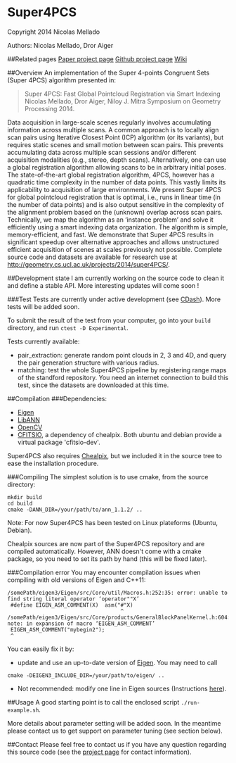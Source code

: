 Super4PCS
=========

Copyright 2014 Nicolas Mellado

Authors: Nicolas Mellado, Dror Aiger


##Related pages
[Paper project page](http://geometry.cs.ucl.ac.uk/projects/2014/super4PCS)
[Github project page](https://github.com/nmellado/Super4PCS)
[Wiki](https://github.com/nmellado/Super4PCS/wiki)

##Overview
An implementation of the Super 4-points Congruent Sets (Super 4PCS) 
algorithm presented in:

>Super 4PCS: Fast Global Pointcloud Registration via Smart Indexing
>Nicolas Mellado, Dror Aiger, Niloy J. Mitra
>Symposium on Geometry Processing 2014.

Data acquisition in large-scale scenes regularly involves accumulating information across multiple scans. A common approach is to locally align scan pairs using Iterative Closest Point (ICP) algorithm (or its variants), but requires static scenes and small motion between scan pairs. This prevents accumulating data across multiple scan sessions and/or different acquisition modalities (e.g., stereo, depth scans). Alternatively, one can use a global registration algorithm allowing scans to be in arbitrary initial poses. The state-of-the-art global registration algorithm, 4PCS, however has a quadratic time complexity in the number of data points. This vastly limits its applicability to acquisition of large environments. We present Super 4PCS for global pointcloud registration that is optimal, i.e., runs in linear time (in 
the number of data points) and is also output sensitive in the complexity of the alignment problem based on the (unknown) overlap across scan pairs. Technically, we map the algorithm as an ‘instance problem’ and solve it efficiently using a smart indexing data organization. The algorithm is simple, memory-efficient, and fast. We demonstrate that Super 4PCS results in significant speedup over alternative approaches and allows unstructured efficient acquisition of scenes at scales previously not possible. Complete source code and datasets are available for research use at http://geometry.cs.ucl.ac.uk/projects/2014/super4PCS/.

##Development state
I am currently working on the source code to clean it and define a stable API. More interesting updates will come soon !

###Test
Tests are currently under active development (see [CDash](http://my.cdash.org/index.php?project=Super4PCS)). More tests will be added soon.

To submit the result of the test from your computer, go into your `build` directory, and run `ctest -D Experimental`. 

Tests currently available:
* pair_extraction: generate random point clouds in 2, 3 and 4D, and query the pair generation structure with various radius.
* matching: test the whole Super4PCS pipeline by registering range maps of the standford repository. You need an internet connection to build this test, since the datasets are downloaded at this time.


##Compilation
###Dependencies:
* [Eigen](http://eigen.tuxfamily.org/)
* [LibANN](http://www.cs.umd.edu/~mount/ANN/)
* [OpenCV](http://opencv.org/)
* [CFITSIO](http://heasarc.gsfc.nasa.gov/fitsio/fitsio.html), a dependency of chealpix. Both ubuntu and debian provide a virtual package 'cfitsio-dev'.

Super4PCS also requires [Chealpix](http://healpix.jpl.nasa.gov/html/csubnode4.htm), but we included it in the source tree to ease the installation procedure.


###Compiling
The simplest solution is to use cmake, from the source directory:
```
mkdir build
cd build
cmake -DANN_DIR=/your/path/to/ann_1.1.2/ ..
```
Note: For now Super4PCS has been tested on Linux plateforms (Ubuntu, Debian).

Chealpix sources are now part of the Super4PCS repository and are compiled automatically.
However, ANN doesn't come with a cmake package, so you need to set its path by hand (this will be fixed later).

###Compilation error
You may encounter compilation issues when compiling with old versions of Eigen and C++11:
```
/somePath/eigen3/Eigen/src/Core/util/Macros.h:252:35: error: unable to find string literal operator ‘operator""X’
 #define EIGEN_ASM_COMMENT(X)  asm("#"X)
                                    ^
/somePath/eigen3/Eigen/src/Core/products/GeneralBlockPanelKernel.h:604:1: note: in expansion of macro ‘EIGEN_ASM_COMMENT’
 EIGEN_ASM_COMMENT("mybegin2");
 ^
```
You can easily fix it by:
* update and use an up-to-date version of [Eigen](http://eigen.tuxfamily.org/). You may need to call
```
cmake -DEIGEN3_INCLUDE_DIR=/your/path/to/eigen/ ..
```
* Not recommended: modify one line in Eigen sources (Instructions [here](https://sourceforge.net/p/pagmo/mailman/message/30074799/)).


##Usage
A good starting point is to call the enclosed script `./run-example.sh`.

More details about parameter setting will be added soon. In the meantime please contact us to get support on parameter tuning (see section below).


##Contact
Please feel free to contact us if you have any question regarding this source code (see the [project page](http://geometry.cs.ucl.ac.uk/projects/2014/super4PCS/) for contact information).

